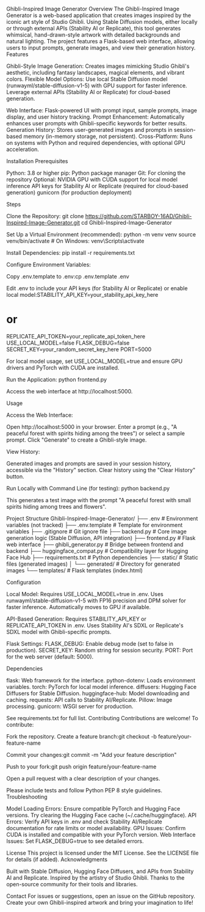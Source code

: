Ghibli-Inspired Image Generator
Overview
The Ghibli-Inspired Image Generator is a web-based application that creates images inspired by the iconic art style of Studio Ghibli. Using Stable Diffusion models, either locally or through external APIs (Stability AI or Replicate), this tool generates whimsical, hand-drawn-style artwork with detailed backgrounds and natural lighting. The project features a Flask-based web interface, allowing users to input prompts, generate images, and view their generation history.
Features

Ghibli-Style Image Generation: Creates images mimicking Studio Ghibli's aesthetic, including fantasy landscapes, magical elements, and vibrant colors.
Flexible Model Options:
Use local Stable Diffusion model (runwayml/stable-diffusion-v1-5) with GPU support for faster inference.
Leverage external APIs (Stability AI or Replicate) for cloud-based generation.


Web Interface: Flask-powered UI with prompt input, sample prompts, image display, and user history tracking.
Prompt Enhancement: Automatically enhances user prompts with Ghibli-specific keywords for better results.
Generation History: Stores user-generated images and prompts in session-based memory (in-memory storage, not persistent).
Cross-Platform: Runs on systems with Python and required dependencies, with optional GPU acceleration.

Installation
Prerequisites

Python: 3.8 or higher
pip: Python package manager
Git: For cloning the repository
Optional:
NVIDIA GPU with CUDA support for local model inference
API keys for Stability AI or Replicate (required for cloud-based generation)
gunicorn (for production deployment)



Steps

Clone the Repository:
git clone https://github.com/STARBOY-16AD/Ghibli-Inspired-Image-Generator.git
cd Ghibli-Inspired-Image-Generator


Set Up a Virtual Environment (recommended):
python -m venv venv
source venv/bin/activate  # On Windows: venv\Scripts\activate


Install Dependencies:
pip install -r requirements.txt


Configure Environment Variables:

Copy .env.template to .env:cp .env.template .env


Edit .env to include your API keys (for Stability AI or Replicate) or enable local model:STABILITY_API_KEY=your_stability_api_key_here
# or
REPLICATE_API_TOKEN=your_replicate_api_token_here
USE_LOCAL_MODEL=false
FLASK_DEBUG=false
SECRET_KEY=your_random_secret_key_here
PORT=5000


For local model usage, set USE_LOCAL_MODEL=true and ensure GPU drivers and PyTorch with CUDA are installed.


Run the Application:
python frontend.py

Access the web interface at http://localhost:5000.


Usage

Access the Web Interface:

Open http://localhost:5000 in your browser.
Enter a prompt (e.g., "A peaceful forest with spirits hiding among the trees") or select a sample prompt.
Click "Generate" to create a Ghibli-style image.


View History:

Generated images and prompts are saved in your session history, accessible via the "History" section.
Clear history using the "Clear History" button.


Run Locally with Command Line (for testing):
python backend.py

This generates a test image with the prompt "A peaceful forest with small spirits hiding among trees and flowers".


Project Structure
Ghibli-Inspired-Image-Generator/
├── .env                   # Environment variables (not tracked)
├── .env.template          # Template for environment variables
├── .gitignore             # Git ignore file
├── backend.py             # Core image generation logic (Stable Diffusion, API integration)
├── frontend.py            # Flask web interface
├── ghibli_generator.py    # Bridge between frontend and backend
├── huggingface_compat.py  # Compatibility layer for Hugging Face Hub
├── requirements.txt       # Python dependencies
├── static/                # Static files (generated images)
│   └── generated/         # Directory for generated images
└── templates/             # Flask templates (index.html)

Configuration

Local Model:
Requires USE_LOCAL_MODEL=true in .env.
Uses runwayml/stable-diffusion-v1-5 with FP16 precision and DPM solver for faster inference.
Automatically moves to GPU if available.


API-Based Generation:
Requires STABILITY_API_KEY or REPLICATE_API_TOKEN in .env.
Uses Stability AI's SDXL or Replicate's SDXL model with Ghibli-specific prompts.


Flask Settings:
FLASK_DEBUG: Enable debug mode (set to false in production).
SECRET_KEY: Random string for session security.
PORT: Port for the web server (default: 5000).



Dependencies

flask: Web framework for the interface.
python-dotenv: Loads environment variables.
torch: PyTorch for local model inference.
diffusers: Hugging Face Diffusers for Stable Diffusion.
huggingface-hub: Model downloading and caching.
requests: API calls to Stability AI/Replicate.
Pillow: Image processing.
gunicorn: WSGI server for production.

See requirements.txt for full list.
Contributing
Contributions are welcome! To contribute:

Fork the repository.
Create a feature branch:git checkout -b feature/your-feature-name


Commit your changes:git commit -m "Add your feature description"


Push to your fork:git push origin feature/your-feature-name


Open a pull request with a clear description of your changes.

Please include tests and follow Python PEP 8 style guidelines.
Troubleshooting

Model Loading Errors: Ensure compatible PyTorch and Hugging Face versions. Try clearing the Hugging Face cache (~/.cache/huggingface).
API Errors: Verify API keys in .env and check Stability AI/Replicate documentation for rate limits or model availability.
GPU Issues: Confirm CUDA is installed and compatible with your PyTorch version.
Web Interface Issues: Set FLASK_DEBUG=true to see detailed errors.

License
This project is licensed under the MIT License. See the LICENSE file for details (if added).
Acknowledgments

Built with Stable Diffusion, Hugging Face Diffusers, and APIs from Stability AI and Replicate.
Inspired by the artistry of Studio Ghibli.
Thanks to the open-source community for their tools and libraries.

Contact
For issues or suggestions, open an issue on the GitHub repository.
Create your own Ghibli-inspired artwork and bring your imagination to life!
